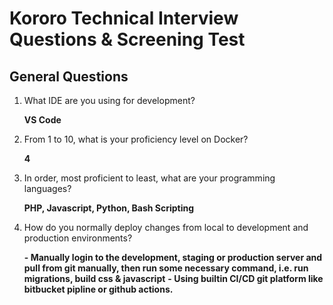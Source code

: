 # Kororo Technical Interview Questions & Screening Test

## General Questions

1. What IDE are you using for development?

    **VS Code**

2. From 1 to 10, what is your proficiency level on Docker?

    **4**

3. In order, most proficient to least, what are your programming languages?

    **PHP, Javascript, Python, Bash Scripting**

4. How do you normally deploy changes from local to development and production environments?

    **- Manually login to the development, staging or production server and pull from git manually, then run some necessary command, i.e. run migrations, build css & javascript**
    **- Using builtin CI/CD git platform like bitbucket pipline or github actions.**
